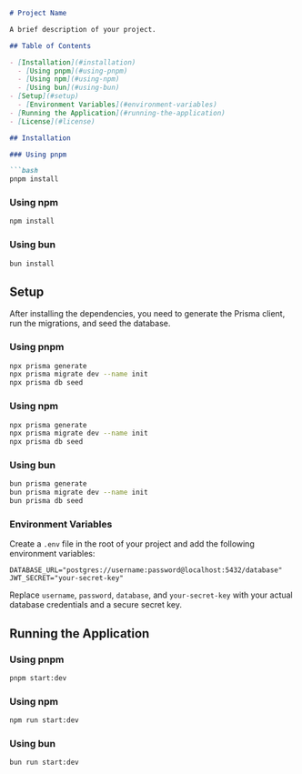 ```markdown
# Project Name

A brief description of your project.

## Table of Contents

- [Installation](#installation)
  - [Using pnpm](#using-pnpm)
  - [Using npm](#using-npm)
  - [Using bun](#using-bun)
- [Setup](#setup)
  - [Environment Variables](#environment-variables)
- [Running the Application](#running-the-application)
- [License](#license)

## Installation

### Using pnpm

```bash
pnpm install
```

### Using npm

```bash
npm install
```

### Using bun

```bash
bun install
```

## Setup

After installing the dependencies, you need to generate the Prisma client, run the migrations, and seed the database.

### Using pnpm

```bash
npx prisma generate
npx prisma migrate dev --name init
npx prisma db seed
```

### Using npm

```bash
npx prisma generate
npx prisma migrate dev --name init
npx prisma db seed
```

### Using bun

```bash
bun prisma generate
bun prisma migrate dev --name init
bun prisma db seed
```

### Environment Variables

Create a `.env` file in the root of your project and add the following environment variables:

```env
DATABASE_URL="postgres://username:password@localhost:5432/database"
JWT_SECRET="your-secret-key"
```

Replace `username`, `password`, `database`, and `your-secret-key` with your actual database credentials and a secure secret key.

## Running the Application

### Using pnpm

```bash
pnpm start:dev
```

### Using npm

```bash
npm run start:dev
```

### Using bun

```bash
bun run start:dev
```

<!-- ## License

This project is licensed under the [LICENSE_NAME] License - see the [LICENSE](LICENSE) file for details.
```

Make sure to replace `[Project Name]`, `[Brief description of your project]`, and `[LICENSE_NAME]` with the actual details of your project. If you have a specific license, replace `[LICENSE_NAME]` with its name. If you don't have a license file, you can remove the "License" section. -->